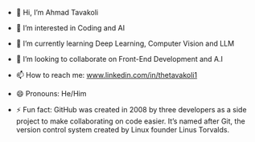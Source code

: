 - 👋 Hi, I’m Ahmad Tavakoli
- 👀 I’m interested in Coding and  AI
- 🌱 I’m currently learning Deep Learning, Computer Vision and LLM
- 💞️ I’m looking to collaborate on Front-End Development and A.I

- 📫 How to reach me: www.linkedin.com/in/thetavakoli1
- 😄 Pronouns: He/Him
- ⚡ Fun fact: GitHub was created in 2008 by three developers as a side project to make collaborating on code easier. It’s named after Git, the version control system created by Linux founder Linus Torvalds.

<!---
TheTavakoli1/TheTavakoli1 is a ✨ special ✨ repository because its `README.md` (this file) appears on your GitHub profile.
You can click the Preview link to take a look at your changes.
--->
